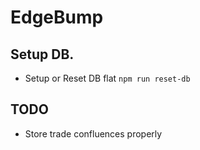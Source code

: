# EdgeBump

## Setup DB.

* Setup or Reset DB flat `npm run reset-db`
  

## TODO

- Store trade confluences properly